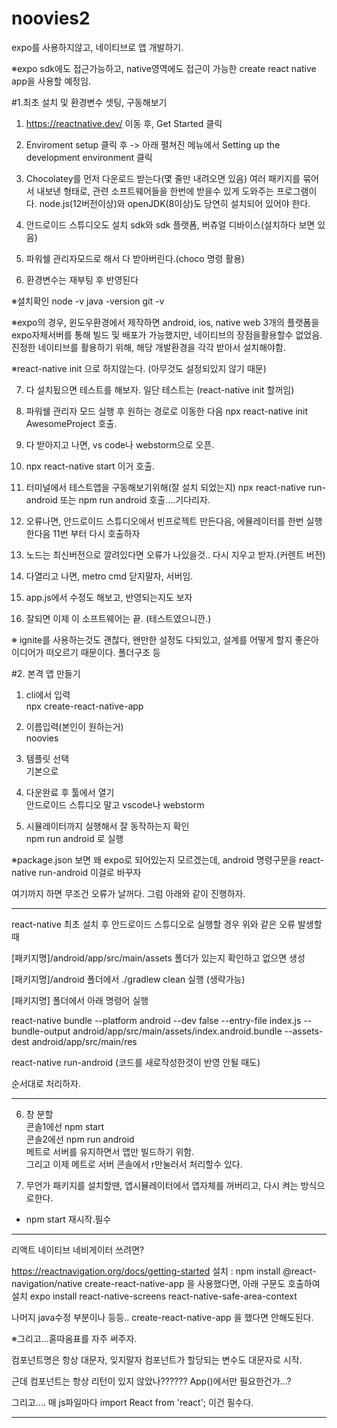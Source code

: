 # noovies2
expo를 사용하지않고, 네이티브로 앱 개발하기.

※expo sdk에도 접근가능하고, native영역에도 접근이 가능한 create react native app을 사용할 예정임.

#1.최초 설치 및 환경변수 셋팅, 구동해보기

1. https://reactnative.dev/ 이동 후, Get Started 클릭

2. Enviroment setup 클릭 후
   -> 아래 펼쳐진 메뉴에서 Setting up the development environment 클릭

3. Chocolatey를 먼저 다운로드 받는다(몇 줄만 내려오면 있음)
   여러 패키지를 묶어서 내보낸 형태로, 관련 소프트웨어들을 한번에 받을수 있게
   도와주는 프로그램이다. node.js(12버전이상)와 openJDK(8이상)도 당연히 설치되어 있어야 한다.

4. 안드로이드 스튜디오도 설치 sdk와 sdk 플랫폼, 버츄얼 디바이스(설치하다 보면 있음)

5. 파워쉘 관리자모드로 해서 다 받아버린다.(choco  명령 활용)

6. 환경변수는 재부팅 후 반영된다

※설치확인
node -v
java -version
git -v

※expo의 경우, 윈도우환경에서 제작하면 android, ios, native web 3개의 플랫폼을
expo자체서버를 통해 빌드 및 배포가 가능했지만, 네이티브의 장점을활용할수 없었음.
진정한 네이티브를 활용하기 위해, 해당 개발환경을 각각 받아서 설치해야함.

※react-native init 으로 하지않는다. (아무것도 설정되있지 않기 때문)

7. 다 설치됬으면 테스트를 해보자. 일단 테스트는 (react-native init 할꺼임)

8. 파워쉘 관리자 모드 실행 후 원하는 경로로 이동한 다음 npx react-native init AwesomeProject  호출.

9. 다 받아지고 나면, vs code나 webstorm으로 오픈.

10. npx react-native start 이거 호출.

11. 터미널에서 테스트앱을 구동해보기위해(잘 설치 되었는지) npx react-native run-android 또는 npm run android 호출....기다리자.

12. 오류나면, 안드로이드 스튜디오에서 빈프로젝트 만든다음, 에뮬레이터를 한번 실행한다음 11번 부터 다시 호출하자

13. 노드는 최신버전으로 깔려있다면 오류가 나있을것.. 다시 지우고 받자.(커렌트 버전)

14. 다열리고 나면, metro cmd 닫지말자, 서버임.

15. app.js에서 수정도 해보고, 반영되는지도 보자

16. 잘되면 이제 이 소프트웨어는 끝. (테스트였으니깐.)

※ ignite를 사용하는것도 괜찮다, 왠만한 설정도 다되있고, 설계를 어떻게 할지 좋은아이디어가 떠오르기 때문이다. 폴더구조 등



#2. 본격 앱 만들기

1. cli에서 입력 <br>
   npx create-react-native-app


2. 이름입력(본인이 원하는거) <br>
   noovies


3. 템플릿 선택 <br>
   기본으로


4. 다운완료 후 툴에서 열기<br>
   안드로이드 스튜디오 말고 vscode나 webstorm


5. 시뮬레이터까지 실행해서 잘 동작하는지 확인<br>
   npm run android 로 실행


※package.json 보면 왜 expo로 되어있는지 모르겠는데, android 명령구문을 react-native run-android  이걸로 바꾸자

여기까지 하면 무조건 오류가 날꺼다. 그럼 아래와 같이 진행하자.

--------------------------------------------------------------
react-native 최초 설치 후 안드로이드 스튜디오로 실행할 경우 위와 같은 오류 발생할때

[패키지명]/android/app/src/main/assets 폴더가 있는지 확인하고 없으면 생성

[패키지명]/android 폴더에서 ./gradlew clean 실행 (생략가능)

[패키지명] 폴더에서 아래 명령어 실행

react-native bundle --platform android --dev false --entry-file index.js --bundle-output android/app/src/main/assets/index.android.bundle --assets-dest android/app/src/main/res

react-native run-android
(코드를 새로작성한것이 반영 안될 때도)

순서대로 처리하자.

---------------------------------------------------------------

6. 창 분할<br>
   콘솔1에선 npm start<br>
   콘솔2에선 npm run android<br>
   메트로 서버를 유지하면서 앱만 빌드하기 위함.<br>
   그리고 이제 메트로 서버 콘솔에서 r만눌러서 처리할수 있다.<br>


7. 무언가 패키지를 설치할땐, 앱시뮬레이터에서 앱자체를 꺼버리고, 
다시 켜는 방식으로한다.
+ npm start 재시작.필수

---------------------------------------------------------------

리액트 네이티브 네비게이터 쓰려면?

https://reactnavigation.org/docs/getting-started
설치 : npm install @react-navigation/native
create-react-native-app 을 사용했다면, 아래 구문도 호출하여 설치
expo install react-native-screens react-native-safe-area-context

나머지 java수정 부분이나 등등.. create-react-native-app 을 했다면 안해도된다.

※그리고...혿따옴표를 자주 써주자.

컴포넌트명은 항상 대문자, 잊지말자 컴포넌트가 할당되는 변수도 대문자로 시작.

근데 컴포넌트는 항상 리턴이 있지 않았나?????? App()에서만 필요한건가...?

그리고.... 매 js파일마다 import React from 'react'; 이건 필수다.

---------------------------------------------------------------
